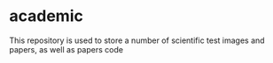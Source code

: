 # academic
This repository is used to store a number of scientific test images and papers, as well as papers code
